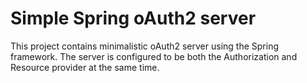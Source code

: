 # Simple Spring oAuth2 server

This project contains minimalistic oAuth2 server using the Spring
framework. The server is configured to be both the Authorization and
Resource provider at the same time.
